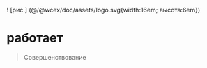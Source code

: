 <!--DESC: {"icon":"explore"} -->
! [рис.] (@/@wcex/doc/assets/logo.svg{width:16em; высота:6em})
# работает
> Совершенствование

